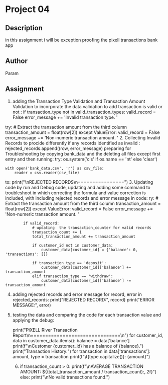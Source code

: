 # Project 04

## Description
in this assignment i will be exception proofing the pixell transactions bank app 


## Author
Param 

## Assignment
1. adding the Transaction Type Validation and Transaction Amount Validation to incorporate the data validation to add transaction is valid or not :
if transaction_type not in valid_transaction_types:
                valid_record = False
                error_message += 'Invalid transaction type. '


try:
                # Extract the transaction amount from the third column
                transaction_amount = float(row[2])
            except ValueError:
                valid_record = False
                error_message += 'Non-numeric transaction amount. '
2.  Collecting  Invalid Records to procide differently if any records identified as invalid :
rejected_records.append((row, error_message)
preparing for Troubleshooting by copying bank_data and the deleting all files except first entry and then running:
try:
    os.system('cls' if os.name == 'nt' else 'clear')

    with open('bank_data.csv', 'r') as csv_file:
        reader = csv.reader(csv_file)
to:
print("\nREJECTED RECORDS\n================")
3. Updating code by run and Debug code, updating and adding some command to troubleshoot in which correcting the formula and value correction is included, with including  rejected records and error message in code:
ry:
                # Extract the transaction amount from the third column
                transaction_amount = float(row[2])
            except ValueError:
                valid_record = False
                error_message += 'Non-numeric transaction amount. '

            if valid_record:
                # updating  the transaction_counter for valid records
                transaction_count += 1
                total_transaction_amount += transaction_amount

                if customer_id not in customer_data:
                    customer_data[customer_id] = {'balance': 0, 'transactions': []}

                if transaction_type == 'deposit':
                    customer_data[customer_id]['balance'] += transaction_amount
                elif transaction_type == 'withdraw':
                    customer_data[customer_id]['balance'] -= transaction_amount

4. adding rejected records and error message
    for record, error in rejected_records:
        print("REJECTED RECORD:", record)
        print("ERROR MESSAGE:", error)

5. testing the data and comparing the code for each transaction value and applying the debug:

    print("PiXELL River Transaction Report\n===============================\n")
    for customer_id, data in customer_data.items():
        balance = data['balance']
        print(f"\nCustomer {customer_id} has a balance of {balance}.")
        print("Transaction History:")
        for transaction in data['transactions']:
            amount, type = transaction
            print(f"\t{type.capitalize()}: {amount}")

    6. if transaction_count > 0:
        print(f"\nAVERAGE TRANSACTION AMOUNT: ${(total_transaction_amount / transaction_count):,.2f}")
    else:
        print("\nNo valid transactions found.")

